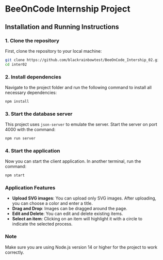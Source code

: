 # BeeOnCode Internship Project

## Installation and Running Instructions

### 1. Clone the repository

First, clone the repository to your local machine:

```bash
git clone https://github.com/blackrainbowtest/BeeOnCode_Intership_02.git inter02
cd inter02
```

### 2. Install dependencies

Navigate to the project folder and run the following command to install all necessary dependencies:

```bash
npm install
```

### 3. Start the database server

This project uses `json-server` to emulate the server. Start the server on port 4000 with the command:

```bash
npm run server
```

### 4. Start the application

Now you can start the client application. In another terminal, run the command:

```bash
npm start
```

### Application Features

- **Upload SVG images**: You can upload only SVG images. After uploading, you can choose a color and enter a title.
- **Drag and Drop**: Images can be dragged around the page.
- **Edit and Delete**: You can edit and delete existing items.
- **Select an item**: Clicking on an item will highlight it with a circle to indicate the selected process.

### Note

Make sure you are using Node.js version 14 or higher for the project to work correctly.